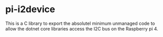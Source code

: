 # pi-i2device

This is a C library to export the absolutel minimum unmanaged code to allow the dotnet core libraries access the I2C bus on the Raspberry pi 4.


